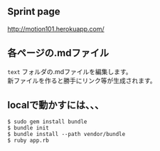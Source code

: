 ## Sprint page

http://motion101.herokuapp.com/

## 各ページの.mdファイル

`text` フォルダの.mdファイルを編集します。  
新ファイルを作ると勝手にリンク等が生成されます。

## localで動かすには、、、

```
$ sudo gem install bundle
$ bundle init
$ bundle install --path vendor/bundle
$ ruby app.rb
```
